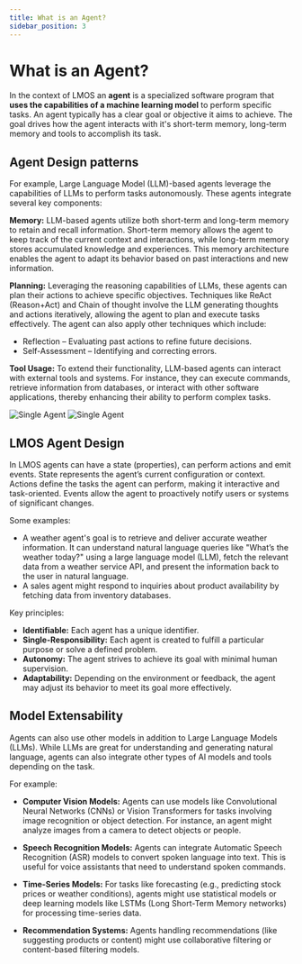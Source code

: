 ```yaml
---
title: What is an Agent?
sidebar_position: 3
---
```


# What is an Agent?

In the context of LMOS an **agent** is a specialized software program that **uses the capabilities of a machine learning model** to perform specific tasks. 
An agent typically has a clear goal or objective it aims to achieve. The goal drives how the agent interacts with it's short-term memory, long-term memory and tools to accomplish its task.

## Agent Design patterns

For example, Large Language Model (LLM)-based agents leverage the capabilities of LLMs to perform tasks autonomously. These agents integrate several key components:

**Memory:** LLM-based agents utilize both short-term and long-term memory to retain and recall information. Short-term memory allows the agent to keep track of the current context and interactions, while long-term memory stores accumulated knowledge and experiences. This memory architecture enables the agent to adapt its behavior based on past interactions and new information.

**Planning:** Leveraging the reasoning capabilities of LLMs, these agents can plan their actions to achieve specific objectives. Techniques like ReAct (Reason+Act) and Chain of thought involve the LLM generating thoughts and actions iteratively, allowing the agent to plan and execute tasks effectively.  The agent can also apply other techniques which include:

* Reflection – Evaluating past actions to refine future decisions.
* Self-Assessment – Identifying and correcting errors.


**Tool Usage:** To extend their functionality, LLM-based agents can interact with external tools and systems. For instance, they can execute commands, retrieve information from databases, or interact with other software applications, thereby enhancing their ability to perform complex tasks.


![Single Agent](/img/agent_design-light.png#light-mode-only)
![Single Agent](/img/agent_design-dark.png#dark-mode-only)

## LMOS Agent Design

In LMOS agents can have a state (properties), can perform actions and emit events. State represents the agent’s current configuration or context. Actions define the tasks the agent can perform, making it interactive and task-oriented. Events allow the agent to proactively notify users or systems of significant changes. 

Some examples:

* A weather agent's goal is to retrieve and deliver accurate weather information. It can understand natural language queries like "What’s the weather today?" using a large language model (LLM), fetch the relevant data from a weather service API, and present the information back to the user in natural language.
* A sales agent might respond to inquiries about product availability by fetching data from inventory databases.

Key principles:
- **Identifiable:** Each agent has a unique identifier.
- **Single-Responsibility:** Each agent is created to fulfill a particular purpose or solve a defined problem.
- **Autonomy:** The agent strives to achieve its goal with minimal human supervision.
- **Adaptability:** Depending on the environment or feedback, the agent may adjust its behavior to meet its goal more effectively.

## Model Extensability

Agents can also use other models in addition to Large Language Models (LLMs). While LLMs are great for understanding and generating natural language, agents can also integrate other types of AI models and tools depending on the task. 

For example:

* **Computer Vision Models:** Agents can use models like Convolutional Neural Networks (CNNs) or Vision Transformers for tasks involving image recognition or object detection. For instance, an agent might analyze images from a camera to detect objects or people.

* **Speech Recognition Models:** Agents can integrate Automatic Speech Recognition (ASR) models to convert spoken language into text. This is useful for voice assistants that need to understand spoken commands.

* **Time-Series Models:** For tasks like forecasting (e.g., predicting stock prices or weather conditions), agents might use statistical models or deep learning models like LSTMs (Long Short-Term Memory networks) for processing time-series data.

* **Recommendation Systems:** Agents handling recommendations (like suggesting products or content) might use collaborative filtering or content-based filtering models.